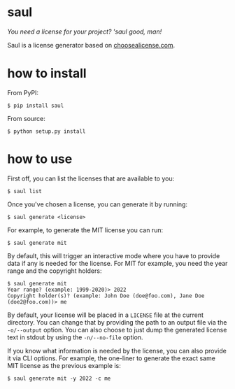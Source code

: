# saul

_You need a license for your project? 'saul good, man!_

Saul is a license generator based on [choosealicense.com](https://choosealicense.com).

# how to install

From PyPI:

```
$ pip install saul
```

From source:

```
$ python setup.py install
```

# how to use

First off, you can list the licenses that are available to you:

```
$ saul list
```

Once you've chosen a license, you can generate it by running:

```
$ saul generate <license>
```

For example, to generate the MIT license you can run:

```
$ saul generate mit
```

By default, this will trigger an interactive mode where you have to provide data if any
is needed for the license. For MIT for example, you need the year range and the
copyright holders:

```
$ saul generate mit
Year range? (example: 1999-2020)> 2022
Copyright holder(s)? (example: John Doe (doe@foo.com), Jane Doe (doe2@foo.com))> me
```

By default, your license will be placed in a `LICENSE` file at the current directory.
You can change that by providing the path to an output file via the `-o/--output`
option. You can also choose to just dump the generated license text in stdout by using
the `-n/--no-file` option.

If you know what information is needed by the license, you can also provide it via CLI
options. For example, the one-liner to generate the exact same MIT license as the
previous example is:

```
$ saul generate mit -y 2022 -c me
```
